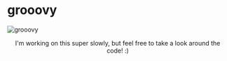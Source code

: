 # grooovy

![grooovy](https://user-images.githubusercontent.com/77097223/201990123-5a2ac097-073b-4148-b810-c4b17e3c403a.png)

<div align="center">
I'm working on this super slowly, but feel free to take a look around the code! :)
</div>
